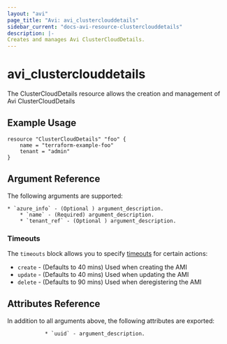 ```yaml
---
layout: "avi"
page_title: "Avi: avi_clusterclouddetails"
sidebar_current: "docs-avi-resource-clusterclouddetails"
description: |-
Creates and manages Avi ClusterCloudDetails.
---
```


# avi_clusterclouddetails

The ClusterCloudDetails resource allows the creation and management of Avi ClusterCloudDetails

## Example Usage

```hcl
resource "ClusterCloudDetails" "foo" {
    name = "terraform-example-foo"
    tenant = "admin"
}
```

## Argument Reference

The following arguments are supported:

    * `azure_info` - (Optional ) argument_description.
        * `name` - (Required) argument_description.
        * `tenant_ref` - (Optional ) argument_description.
        
### Timeouts

The `timeouts` block allows you to specify [timeouts](https://www.terraform.io/docs/configuration/resources.html#timeouts) for certain actions:

* `create` - (Defaults to 40 mins) Used when creating the AMI
* `update` - (Defaults to 40 mins) Used when updating the AMI
* `delete` - (Defaults to 90 mins) Used when deregistering the AMI

## Attributes Reference

In addition to all arguments above, the following attributes are exported:

                * `uuid` - argument_description.
    
